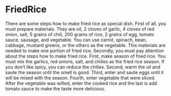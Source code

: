 # FriedRice
There are some steps how to make fried rice as special dish. First of all, you must prepare materials. They are oil, 2 cloves of garlic, 4 cloves of red onion, salt, 5 grains of chili, 200 grams of rice, 2 grains of egg, tomato sauce, sausage, and vegetable. You can use carrot, spinach, bean, cabbage, mustard greens, or the others as the vegetable. This materials are needed to make one portion of fried rice. Secondly, you must pay attention about the steps how to make fried rice. First, make season of fried rice. You must mix the garlics, red onions, salt, and chilies as the fried rice season. If you don’t like spicy, you can reduce the chilies. Second, warm the oil and saute the season until the smell is good. Third, enter and saute eggs until it will be mixed with the season. Fourth, enter vegetable that were sliced. After the vegetable was wilted, enter the cooked rice and the last is add tomato sauce to make the taste more delicious.